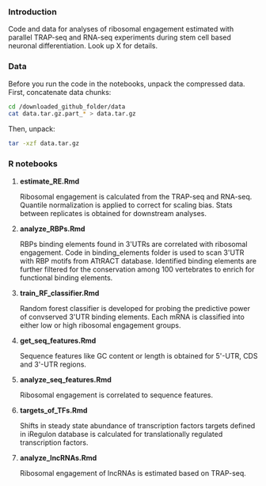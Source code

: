 ### Introduction
Code and data for analyses of ribosomal engagement estimated with parallel TRAP-seq and RNA-seq experiments during stem cell based neuronal differentiation. Look up X for details.

### Data
Before you run the code in the notebooks, unpack the compressed data.
First, concatenate data chunks:
```bash
cd /downloaded_github_folder/data
cat data.tar.gz.part_* > data.tar.gz
```
Then, unpack:
```bash
tar -xzf data.tar.gz
```

### R notebooks
1. **estimate_RE.Rmd**

   Ribosomal engagement is calculated from the TRAP-seq and RNA-seq. Quantile normalization is applied to correct for scaling bias. Stats between replicates is obtained for downstream analyses.
2. **analyze_RBPs.Rmd**

   RBPs binding elements found in 3'UTRs are correlated with ribosomal engagement. Code in binding_elements folder is used to scan 3'UTR with RBP motifs from ATtRACT database. Identified binding elements are further filtered for the conservation among 100 vertebrates to enrich for functional binding elements.
3. **train_RF_classifier.Rmd**

   Random forest classifier is developed for probing the predictive power of convserved 3'UTR binding elements. Each mRNA is classified into either low or high ribosomal engagement groups. 
4. **get_seq_features.Rmd**

   Sequence features like GC content or length is obtained for 5'-UTR, CDS and 3'-UTR regions.
5. **analyze_seq_features.Rmd**

   Ribosomal engagement is correlated to sequence features.
6. **targets_of_TFs.Rmd**

   Shifts in steady state abundance of transcription factors targets defined in iRegulon database is calculated for translationally regulated transcription factors.
7. **analyze_lncRNAs.Rmd**

   Ribosomal engagement of lncRNAs is estimated based on TRAP-seq.
